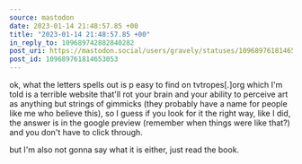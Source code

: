 ```yaml
---
source: mastodon
date: 2023-01-14 21:48:57.85 +00
title: "2023-01-14 21:48:57.85 +00"
in_reply_to: 109689742882840282
post_uri: https://mastodon.social/users/gravely/statuses/109689761814653053
post_id: 109689761814653053
---
```

ok, what the letters spells out is p easy to find on tvtropes[.]org which I'm told is a terrible website that'll rot your brain and your ability to perceive art as anything but strings of gimmicks (they probably have a name for people like me who believe this), so I guess if you look for it the right way, like I did, the answer is in the google preview (remember when things were like that?) and you don't have to click through.

but I'm also not gonna say what it is either, just read the book.


